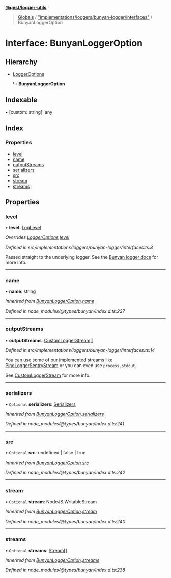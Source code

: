 **[@qest/logger-utils](../README.md)**

> [Globals](../README.md) / ["implementations/loggers/bunyan-logger/interfaces"](../modules/_implementations_loggers_bunyan_logger_interfaces_.md) / BunyanLoggerOption

# Interface: BunyanLoggerOption

## Hierarchy

* [LoggerOptions](_implementations_loggers_bunyan_logger_index_.bunyanlogger.loggeroptions.md)

  ↳ **BunyanLoggerOption**

## Indexable

▪ [custom: string]: any

## Index

### Properties

* [level](_implementations_loggers_bunyan_logger_interfaces_.bunyanloggeroption.md#level)
* [name](_implementations_loggers_bunyan_logger_interfaces_.bunyanloggeroption.md#name)
* [outputStreams](_implementations_loggers_bunyan_logger_interfaces_.bunyanloggeroption.md#outputstreams)
* [serializers](_implementations_loggers_bunyan_logger_interfaces_.bunyanloggeroption.md#serializers)
* [src](_implementations_loggers_bunyan_logger_interfaces_.bunyanloggeroption.md#src)
* [stream](_implementations_loggers_bunyan_logger_interfaces_.bunyanloggeroption.md#stream)
* [streams](_implementations_loggers_bunyan_logger_interfaces_.bunyanloggeroption.md#streams)

## Properties

### level

•  **level**: [LogLevel](../classes/_implementations_loggers_bunyan_logger_index_.bunyanlogger.md#loglevel)

*Overrides [LoggerOptions](_implementations_loggers_bunyan_logger_index_.bunyanlogger.loggeroptions.md).[level](_implementations_loggers_bunyan_logger_index_.bunyanlogger.loggeroptions.md#level)*

*Defined in src/implementations/loggers/bunyan-logger/interfaces.ts:8*

Passed straight to the underlying logger. See the [Bunyan logger docs](https://github.com/trentm/node-bunyan#levels) for more info.

___

### name

•  **name**: string

*Inherited from [BunyanLoggerOption](_implementations_loggers_bunyan_logger_interfaces_.bunyanloggeroption.md).[name](_implementations_loggers_bunyan_logger_interfaces_.bunyanloggeroption.md#name)*

*Defined in node_modules/@types/bunyan/index.d.ts:237*

___

### outputStreams

•  **outputStreams**: [CustomLoggerStream](_lib_loggers_interfaces_.customloggerstream.md)[]

*Defined in src/implementations/loggers/bunyan-logger/interfaces.ts:14*

You can use some of our implemented streams like [PinoLoggerSentryStream](../classes/_implementations_output_streams_pino_logger_sentry_stream_index_.pinologgersentrystream.md) or you can even use `process.stdout`.

See [CustomLoggerStream](_lib_loggers_interfaces_.customloggerstream.md) for more info.

___

### serializers

• `Optional` **serializers**: [Serializers](_implementations_loggers_bunyan_logger_index_.bunyanlogger.serializers.md)

*Inherited from [BunyanLoggerOption](_implementations_loggers_bunyan_logger_interfaces_.bunyanloggeroption.md).[serializers](_implementations_loggers_bunyan_logger_interfaces_.bunyanloggeroption.md#serializers)*

*Defined in node_modules/@types/bunyan/index.d.ts:241*

___

### src

• `Optional` **src**: undefined \| false \| true

*Inherited from [BunyanLoggerOption](_implementations_loggers_bunyan_logger_interfaces_.bunyanloggeroption.md).[src](_implementations_loggers_bunyan_logger_interfaces_.bunyanloggeroption.md#src)*

*Defined in node_modules/@types/bunyan/index.d.ts:242*

___

### stream

• `Optional` **stream**: NodeJS.WritableStream

*Inherited from [BunyanLoggerOption](_implementations_loggers_bunyan_logger_interfaces_.bunyanloggeroption.md).[stream](_implementations_loggers_bunyan_logger_interfaces_.bunyanloggeroption.md#stream)*

*Defined in node_modules/@types/bunyan/index.d.ts:240*

___

### streams

• `Optional` **streams**: [Stream](_implementations_loggers_bunyan_logger_index_.bunyanlogger.stream.md)[]

*Inherited from [BunyanLoggerOption](_implementations_loggers_bunyan_logger_interfaces_.bunyanloggeroption.md).[streams](_implementations_loggers_bunyan_logger_interfaces_.bunyanloggeroption.md#streams)*

*Defined in node_modules/@types/bunyan/index.d.ts:238*
